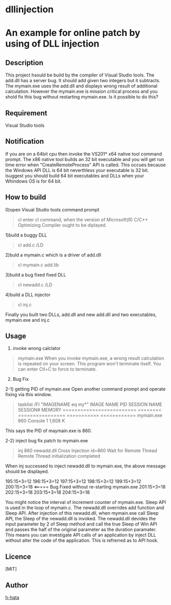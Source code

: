 # dllinjection
An example for online patch by using of DLL injection
====

## Description

This project hsould be build by the compiler of Visual Studio tools.
The add.dll has a server bug. It should add given two integers but it subtracts.
The mymain.exe uses the add.dll and displays wrong result of additional calculation.
However the mymain.exe is mission critical process and you shold fix this bug without
restarting mymain.exe. Is it possible to do this?

## Requirement
Visual Studio tools

## Notification
If you are on a 64bit cpu then invoke the VS201* x64 native tool command prompt.
The x86 native tool builds an 32 bit executable and you will get run time error
when  "CreateRemoteProcess" API is called. This occues because the Windows API DLL
is 64 bit neverthless your executable is 32 bit. Isuggest you should build 
64 bit executables and DLLs when your Whindows OS is for 64 bit.

## How to build
0)open Visual Studio tools command prompt
>cl
enter cl command, when the version of Microsoft(R) C/C++ Optimizing Compiler ought to be diplayed.


1)build a buggy DLL

>cl add.c /LD

2)buld a mymain.c which is a driver of add.dll

>cl mymain.c add.lib

3)build a bug fixed fixed DLL

>cl newadd.c /LD

4)build a DLL injector
>cl inj.c

Finally you built two DLLs, add.dll and new add.dll and two executables, mymain.exe and inj.c

## Usage

1) invoke wrong calclator
>mymain.exe
When you invoke mymain.exe, a wrong result calculation is repeated on your screen.
This program won't terminate itself. You can enter Ctl+C to force to terminate.

2) Bug Fix

2-1) getting PID of mymain.exe
Open another command prompt and operate fixing via this window. 
>tasklist /FI "IMAGENAME eq my*"
IMAGE NAME                     PID SESSION NAME        SESSION#       MEMORY
========================= ======== ================ =========== ============
mymain.exe                     860 Console                    1      1,608 K

This says the PID of  maymain.exe is 860.

2-2) inject bug fix patch to mymain.exe
> inj 860 newadd.dll
Cross Injection id=860
Wait for Remote Thread
Remote Thread initialization completed

When inj successed to inject newadd.dll to mymain.exe,
the above message should be displayed.

195:15+3=12
196:15+3=12
197:15+3=12
198:15+3=12
199:15+3=12
200:15+3=18 <===== Bug Fixed without re-starting mymain.exe
201:15+3=18
202:15+3=18
203:15+3=18
204:15+3=18

You might notice the interval of increment counter of mymain.exe.
Sleep API is used in the loop of mymain.c. The newadd.dll overrides
add function and Sleep API. After injection of this newadd.dll,
when mymain.exe call Sleep API, the Sleep of the newadd.dll is invoked.
The newadd.dll devides the input parameter by 2 of Sleep method and call
the true Sleep of Win API and passes the half of the original parameter
as the duration paramater. This means you can investigate API calls of 
an application by inject DLL without alter the code of the application.
This is refrerred as to API hook.


## Licence

[MIT]

## Author

[h-hata](https://github.com/h-hata/)